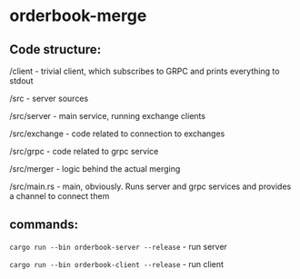 # orderbook-merge

## Code structure:
/client - trivial client, which subscribes to GRPC and prints everything to stdout

/src - server sources

/src/server - main service, running exchange clients

/src/exchange - code related to connection to exchanges

/src/grpc - code related to grpc service

/src/merger - logic behind the actual merging

/src/main.rs - main, obviously. Runs server and grpc services and provides a channel to connect them


## commands:
`cargo run --bin orderbook-server --release` - run server

`cargo run --bin orderbook-client --release` - run client
